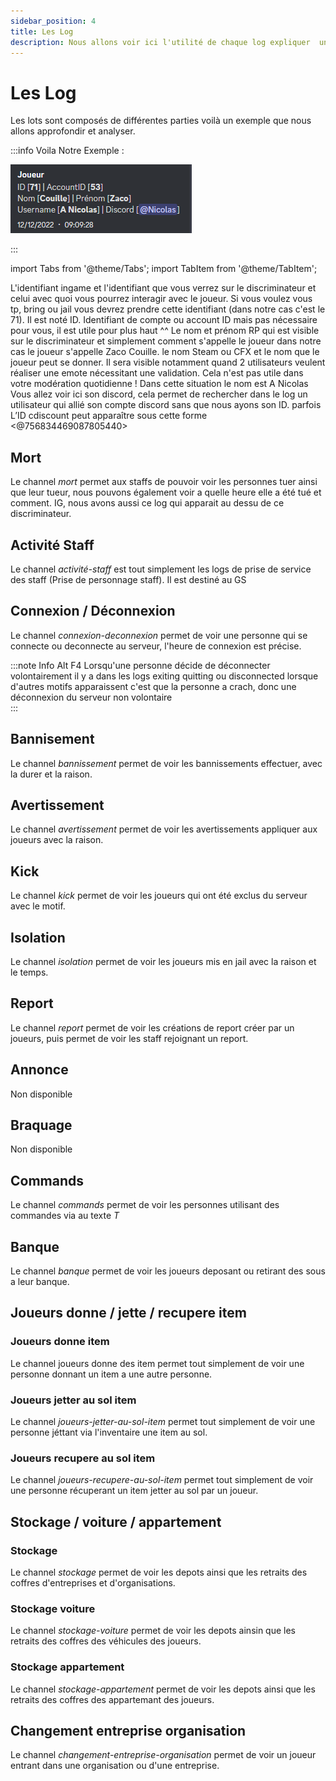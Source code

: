 ```yaml
---
sidebar_position: 4
title: Les Log
description: Nous allons voir ici l'utilité de chaque log expliquer  un par un 
---
```


# Les Log



Les lots sont composés de différentes parties voilà un exemple que nous allons approfondir et analyser.


:::info Voila Notre Exemple : 

![Alt text](../../static/img/basiclog.png)

:::


import Tabs from '@theme/Tabs';
import TabItem from '@theme/TabItem';

<Tabs className="unique-tabs">
  <TabItem value="L'identifiant In Game ">L'identifiant ingame et l'identifiant que vous verrez sur le discriminateur et celui avec quoi vous pourrez interagir avec le joueur. Si vous voulez vous tp, bring ou jail vous devrez prendre cette identifiant (dans notre cas c'est le 71). Il est noté ID. </TabItem>
  <TabItem value="L'identifiant du compte ">Identifiant de compte ou account ID mais pas nécessaire pour vous, il est utile pour plus haut ^^ </TabItem>
  <TabItem value="Nom et prénom RP ">Le nom et prénom RP qui est visible sur le discriminateur et simplement comment s'appelle le joueur dans notre cas le joueur s'appelle Zaco Couille. </TabItem>
  <TabItem value="Nom Steam CFX ">le nom Steam ou CFX et le nom que le joueur peut se donner. Il sera visible notamment quand 2 utilisateurs veulent réaliser une emote nécessitant une validation. Cela n'est pas utile dans votre modération quotidienne ! Dans cette situation le nom est A Nicolas </TabItem>
  <TabItem value="Discord ">Vous allez voir ici son discord, cela permet de rechercher dans le log un utilisateur qui allié son compte discord sans que nous ayons son ID. parfois L’ID cdiscount peut apparaître sous cette forme &#60;@756834469087805440> </TabItem>
</Tabs>

## Mort 
Le channel *mort* permet aux staffs de pouvoir voir les personnes tuer ainsi que leur tueur, nous pouvons également voir a quelle heure elle a été tué et comment. IG, nous avons aussi ce log qui apparait au dessu de ce discriminateur. 

## Activité Staff
Le channel *activité-staff* est tout simplement les logs de prise de service des staff (Prise de personnage staff). Il est destiné au GS

## Connexion / Déconnexion 
Le channel *connexion-deconnexion* permet de voir une personne qui se connecte ou deconnecte au serveur, l'heure de connexion est précise.

:::note Info Alt F4
Lorsqu'une personne décide de déconnecter volontairement il y a dans les logs exiting quitting ou disconnected lorsque d'autres motifs apparaissent c'est que la personne a crach, donc une déconnexion du serveur non volontaire  
::: 

## Bannisement 
Le channel *bannissement* permet de voir les bannissements effectuer, avec la durer et la raison.

## Avertissement
Le channel *avertissement* permet de voir les avertissements appliquer aux joueurs avec la raison.

## Kick
Le channel *kick* permet de voir les joueurs qui ont été exclus du serveur avec le motif.

## Isolation 
Le channel *isolation* permet de voir les joueurs mis en jail avec la raison et le temps.

## Report 
Le channel *report* permet de voir les créations de report créer par un joueurs, puis permet de voir les staff rejoignant un report.

## Annonce 
Non disponible 
## Braquage 
Non disponible 
## Commands
Le channel *commands* permet de voir les personnes utilisant des commandes via au texte *T*

## Banque
Le channel *banque* permet de voir les joueurs deposant ou retirant des sous a leur banque.

## Joueurs donne / jette / recupere item

### Joueurs donne item
Le channel joueurs donne des item permet tout simplement de voir une personne donnant un item a une autre personne.
### Joueurs jetter au sol item
Le channel *joueurs-jetter-au-sol-item* permet tout simplement de voir une personne jéttant via l'inventaire une item au sol.
### Joueurs recupere au sol item
Le channel *joueurs-recupere-au-sol-item* permet tout simplement de voir une personne récuperant un item jetter au sol par un joueur.


## Stockage / voiture / appartement

### Stockage

Le channel *stockage* permet de voir les depots ainsi que les retraits des coffres d'entreprises et d'organisations.

### Stockage voiture

Le channel *stockage-voiture* permet de voir les depots ainsin que les retraits des coffres des véhicules des joueurs.
### Stockage appartement
Le channel *stockage-appartement* permet de voir les depots ainsi que les retraits des coffres des appartemant des joueurs.

## Changement entreprise organisation

Le channel *changement-entreprise-organisation* permet de voir un joueur entrant dans une organisation ou d'une entreprise.


